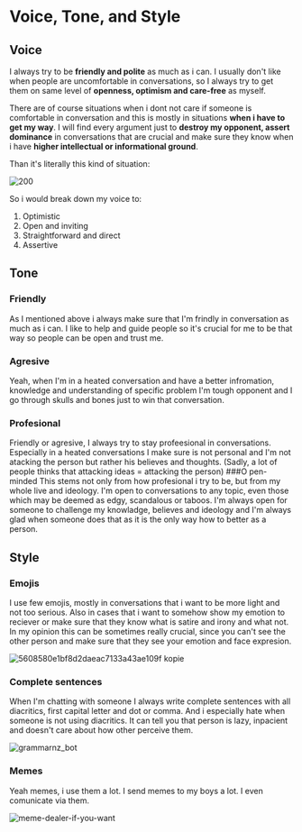 # Voice, Tone, and Style
## Voice
I always try to be **friendly and polite** as much as i can. I usually don't like when people are uncomfortable in conversations, so I always try to get them on same level of **openness, optimism and care-free** as myself. 

There are of course situations when i dont not care if someone is comfortable in conversation and this is mostly in situations **when i have to get my way**. I will find every argument just to **destroy my opponent, assert dominance** in conversations that are crucial and make sure they know when i have **higher intellectual or informational ground**. 

Than it's literally this kind of situation:

![200](https://github.com/ThaliciusWaltari/english-for-designers/assets/150806048/0258b888-7ff7-456d-b4a1-3bfc05c2e64a)

So i would break down my voice to:
1) Optimistic
2) Open and inviting
3) Straightforward and direct
4) Assertive
## Tone

### Friendly
As I mentioned above i always make sure that I'm frindly in conversation as much as i can. I like to help and guide people so it's crucial for me to be that way so people can be open and trust me.
### Agresive
Yeah, when I'm in a heated conversation and have a better infromation, knowledge and understanding of specific problem I'm tough opponent and I go through skulls and bones just to win that conversation.
### Profesional
Friendly or agresive, I always try to stay profeesional in conversations. Especially in a heated conversations I make sure is not personal and I'm not atacking the person but rather his believes and thoughts. (Sadly, a lot of people thinks that attacking ideas = attacking the person)
###O pen-minded
This stems not only from how profesional i try to be, but from my whole live and ideology. I'm open to conversations to any topic, even those which may be deemed as edgy, scandalous or taboos. I'm always open for someone to challenge my knowladge, believes and ideology and I'm always glad when someone does that as it is the only way how to better as a person.

## Style
### Emojis
I use few emojis, mostly in conversations that i want to be more light and not too serious. Also in cases that i want to somehow show my emotion to reciever or make sure that they know what is satire and irony and what not. In my opinion this can be sometimes really crucial, since you can't see the other person and make sure that they see your emotion and face expresion.

![5608580e1bf8d2daeac7133a43ae109f kopie](https://github.com/ThaliciusWaltari/english-for-designers/assets/150806048/3b1bc78c-9caa-486f-a654-abdd350fb492)

### Complete sentences
When I'm chatting with someone I always write complete sentences with all diacritics, first capital letter and dot or comma. And i especially hate when someone is not using diacritics. It can tell you that person is lazy, inpacient and doesn't care about how other perceive them. 

![grammarnz_bot](https://github.com/ThaliciusWaltari/english-for-designers/assets/150806048/025bf53f-288c-4281-b4b8-bcea57a10622)

### Memes
Yeah memes, i use them a lot. I send memes to my boys a lot. I even comunicate via them. 

![meme-dealer-if-you-want](https://github.com/ThaliciusWaltari/english-for-designers/assets/150806048/78f6ab3f-2cda-4fc3-8d01-dd2a4e842fe0)


